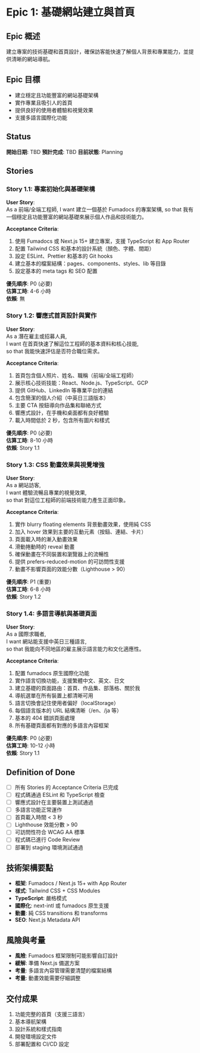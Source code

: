 # Epic 1: 基礎網站建立與首頁

## Epic 概述

建立專案的技術基礎和首頁設計，確保訪客能快速了解個人背景和專業能力，並提供清晰的網站導航。

## Epic 目標

- 建立穩定且功能豐富的網站基礎架構
- 實作專業且吸引人的首頁
- 提供良好的使用者體驗和視覺效果
- 支援多語言國際化功能

## Status

**開始日期**: TBD
**預計完成**: TBD
**目前狀態**: Planning

## Stories

### Story 1.1: 專案初始化與基礎架構

**User Story**:  
As a 前端/全端工程師,
I want 建立一個基於 Fumadocs 的專案架構,
so that 我有一個穩定且功能豐富的網站基礎來展示個人作品和技術能力。

**Acceptance Criteria**:

1. 使用 Fumadocs 或 Next.js 15+ 建立專案，支援 TypeScript 和 App Router
2. 配置 Tailwind CSS 和基本的設計系統（顏色、字體、間距）
3. 設定 ESLint、Prettier 和基本的 Git hooks
4. 建立基本的檔案結構：pages、components、styles、lib 等目錄
5. 設定基本的 meta tags 和 SEO 配置

**優先順序**: P0 (必要)  
**估算工時**: 4-6 小時  
**依賴**: 無

### Story 1.2: 響應式首頁設計與實作

**User Story**:  
As a 潛在雇主或招募人員,  
I want 在首頁快速了解這位工程師的基本資料和核心技能,  
so that 我能快速評估是否符合職位需求。

**Acceptance Criteria**:

1. 首頁包含個人照片、姓名、職稱（前端/全端工程師）
2. 展示核心技術技能：React、Node.js、TypeScript、GCP
3. 提供 GitHub、LinkedIn 等專業平台的連結
4. 包含簡潔的個人介紹（中英日三語版本）
5. 主要 CTA 按鈕導向作品集和聯絡方式
6. 響應式設計，在手機和桌面都有良好體驗
7. 載入時間低於 2 秒，包含所有圖片和樣式

**優先順序**: P0 (必要)  
**估算工時**: 8-10 小時  
**依賴**: Story 1.1

### Story 1.3: CSS 動畫效果與視覺增強

**User Story**:  
As a 網站訪客,  
I want 體驗流暢且專業的視覺效果,  
so that 對這位工程師的前端技術能力產生正面印象。

**Acceptance Criteria**:

1. 實作 blurry floating elements 背景動畫效果，使用純 CSS
2. 加入 hover 效果到主要的互動元素（按鈕、連結、卡片）
3. 頁面載入時的漸入動畫效果
4. 滑動捲動時的 reveal 動畫
5. 確保動畫在不同裝置和瀏覽器上的流暢性
6. 提供 prefers-reduced-motion 的可訪問性支援
7. 動畫不影響頁面的效能分數（Lighthouse > 90）

**優先順序**: P1 (重要)  
**估算工時**: 6-8 小時  
**依賴**: Story 1.2

### Story 1.4: 多語言導航與基礎頁面

**User Story**:  
As a 國際求職者,  
I want 網站能支援中英日三種語言,  
so that 我能向不同地區的雇主展示語言能力和文化適應性。

**Acceptance Criteria**:

1. 配置 fumadocs 原生國際化功能
2. 實作語言切換功能，支援繁體中文、英文、日文
3. 建立基礎的頁面路由：首頁、作品集、部落格、關於我
4. 導航選單在所有裝置上都清晰可用
5. 語言切換會記住使用者偏好（localStorage）
6. 每個語言版本的 URL 結構清晰（/en、/ja 等）
7. 基本的 404 錯誤頁面處理
8. 所有基礎頁面都有對應的多語言內容框架

**優先順序**: P0 (必要)  
**估算工時**: 10-12 小時  
**依賴**: Story 1.1

## Definition of Done

- [ ] 所有 Stories 的 Acceptance Criteria 已完成
- [ ] 程式碼通過 ESLint 和 TypeScript 檢查
- [ ] 響應式設計在主要裝置上測試通過
- [ ] 多語言功能正常運作
- [ ] 首頁載入時間 < 3 秒
- [ ] Lighthouse 效能分數 > 90
- [ ] 可訪問性符合 WCAG AA 標準
- [ ] 程式碼已進行 Code Review
- [ ] 部署到 staging 環境測試通過

## 技術架構要點

- **框架**: Fumadocs / Next.js 15+ with App Router
- **樣式**: Tailwind CSS + CSS Modules
- **TypeScript**: 嚴格模式
- **國際化**: next-intl 或 fumadocs 原生支援
- **動畫**: 純 CSS transitions 和 transforms
- **SEO**: Next.js Metadata API

## 風險與考量

- **風險**: Fumadocs 框架限制可能影響自訂設計
- **緩解**: 準備 Next.js 備選方案
- **考量**: 多語言內容管理需要清楚的檔案結構
- **考量**: 動畫效能需要仔細調整

## 交付成果

1. 功能完整的首頁（支援三語言）
2. 基本導航架構
3. 設計系統和樣式指南
4. 開發環境設定文件
5. 部署配置和 CI/CD 設定
